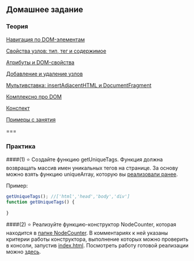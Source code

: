 ## Домашнее задание

### Теория

[Навигация по DOM-элементам](https://learn.javascript.ru/traversing-dom)

[Свойства узлов: тип, тег и содержимое](https://learn.javascript.ru/basic-dom-node-properties)

[Атрибуты и DOM-свойства](https://learn.javascript.ru/attributes-and-custom-properties)

[Добавление и удаление узлов](https://learn.javascript.ru/modifying-document)

[Мультивставка: insertAdjacentHTML и DocumentFragment](https://learn.javascript.ru/multi-insert)

[Комплексно про DOM](https://karmazzin.gitbooks.io/eloquentjavascript_ru/content/chapters/chapter13.html)

[Конспект](./конспект.txt)

[Примеры с занятия](./examples)

===
### Практика

####(1) ⭐ Создайте функцию getUniqueTags. Функция должна возвращать массив имен уникальных тегов на странице. За основу можно взять функцию uniqueArray, которую вы [реализовали ранее](https://github.com/spalah-01-2017/array_methods).

Пример:
```javascript
getUniqueTags(); //['html','head','body','div']
function getUniqueTags() {
    
}
```

####(2) ⭐ Реализуйте функцию-конструктор NodeCounter, которая находится в [папке NodeCounter](./NodeCounter). В комментариях к ней указаны критерии работы конструктора, выполнение которых можно проверить в консоли, запустив [index.html](./NodeCounter/index.html). Посмотреть работу готовой реализации можно [здесь](http://jsbin.com/xafirif/1/edit?console,output).

